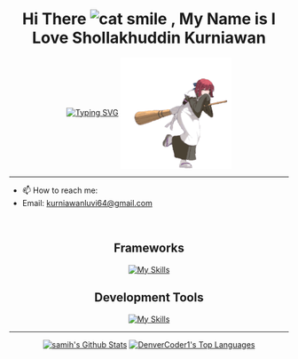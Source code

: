 <p>
  <h1 align="center">
    Hi There
    <img src="https://raw.githubusercontent.com/Tarikul-Islam-Anik/Animated-Fluent-Emojis/master/Emojis/Smilies/Grinning%20Cat%20with%20Smiling%20Eyes.png" alt="cat smile" width="40" height="40" />
    , My Name is I Love Shollakhuddin Kurniawan
  </h1>
  <p align="center">
  <a href="https://git.io/typing-svg"><img src="https://readme-typing-svg.demolab.com?font=Fira+Code&duration=2000&pause=1000&color=FF4545&background=FFFFFF00&center=false&vCenter=true&random=false&width=435&lines=A+fullstack+web+developer;flexible+and+dynamic+principle;Gamer+Casual;Otaku/Weeb;Classical+Music+Enjoyer" alt="Typing SVG" /></a>
  <img src="https://github.com/lluuvvii/lluuvvii/blob/main/kohaku-melty-blood.gif" alt="Kohaku" width="200" height="200" align="center" />
  </p>
</p>

---

- 📫 How to reach me:
- Email: kurniawanluvi64@gmail.com

<br>

<h2 align="center">
  Frameworks
</h2>  

<p align="center">
  <a href="https://skillicons.dev">
    <img src="https://skillicons.dev/icons?i=react,next,express,tailwind,bootstrap&theme=light" alt="My Skills">
  </a>
</p>

<h2 align="center">
  Development Tools
</h2>

<p align="center">
  <a href="https://skillicons.dev">
    <img src="https://skillicons.dev/icons?i=git,mongodb,mysql,linux,mint,vscode,postman,prisma,vercel,docker&theme=light" alt="My Skills">
  </a>
</p>

---
<!--
[![Anurag's GitHub stats-Dark](https://github-readme-stats.vercel.app/api?username=lluuvvii&show_icons=true&theme=radical#gh-dark-mode-only)](https://github.com/anuraghazra/github-readme-stats#gh-dark-mode-only)
-->

<p align="center">
<a href="https://github.com/lluuvvii/"><img alt="samih's Github Stats" src="https://denvercoder1-github-readme-stats.vercel.app/api/?username=lluuvvii&show_icons=true&count_private=true&theme=radical#gh-dark-mode-only&hide_border=true&bg_color=1F222E&title_color=F85D7F&icon_color=F8D866" height="200px"/></a>
<a href="https://github.com/lluuvvii"><img alt="DenverCoder1's Top Languages" src="https://github-readme-stats.vercel.app/api/top-langs/?username=lluuvvii&langs_count=8&layout=donut&theme=radical#gh-dark-mode-only&hide_border=true&bg_color=1F222E&title_color=F85D7F&icon_color=F8D866&hide=Jupyter%20Notebook" height="200px" /></a>
</p>




<!--
**lluuvvii/lluuvvii** is a ✨ _special_ ✨ repository because its `README.md` (this file) appears on your GitHub profile.

Here are some ideas to get you started:

- 🔭 I’m currently working on ...
- 🌱 I’m currently learning ...
- 👯 I’m looking to collaborate on ...
- 🤔 I’m looking for help with ...
- 💬 Ask me about ...
- 📫 How to reach me: ...
- 😄 Pronouns: ...
- ⚡ Fun fact: ...
-->
